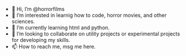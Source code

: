 - 👋 Hi, I’m @horrorfilms
- 👀 I’m interested in learnig how to code, horror movies, and other sciences.
- 🌱 I’m currently learning html and python.
- 💞️ I’m looking to collaborate on utility projects or experimental projects for developing my skills.
- 📫 How to reach me, msg me here. 

<!---
horrorfilms/horrorfilms is a ✨ special ✨ repository because its `README.md` (this file) appears on your GitHub profile.
You can click the Preview link to take a look at your changes.
--->
